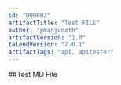 ```yaml
---
id: "DQ0002"
artifactTitle: "Test FILE"
author: "pmanjunath"
artifactVersion: "1.0"
talendVersion: "7.0.1"
artifactTags: "api, apitester"
---
```


##Test MD File